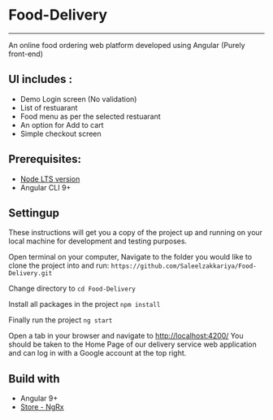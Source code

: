 # Food-Delivery
---

An online food ordering web platform developed using Angular (Purely front-end)

## UI includes : 
- Demo Login screen (No validation)
- List of restuarant 
- Food menu as per the selected restuarant
- An option for Add to cart
- Simple checkout screen

## Prerequisites:
- [Node LTS version](https://nodejs.org/en/download/)
- Angular CLI 9+

## Settingup
These instructions will get you a copy of the project up and running on your local machine for development and testing purposes.

Open terminal on your computer, Navigate to the folder you would like to clone the project into and run:
`https://github.com/Saleelzakkariya/Food-Delivery.git`

Change directory to 
`cd Food-Delivery`

Install all packages in the project
`npm install`

Finally run the project
 `ng start`
 
 Open a tab in your browser and navigate to [http://localhost:4200/](http://localhost:4200/) You should be taken to the Home Page of our delivery service web application and can log in with a Google account at the top right.
 
 ## Build with 
 - Angular 9+
 - [Store - NgRx](https://ngrx.io/guide/store)



